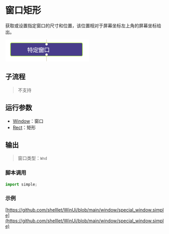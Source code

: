 # 窗口矩形 
获取或设置指定窗口的尺寸和位置，该位置相对于屏幕坐标左上角的屏幕坐标给出。

![action](./images/2022-11-27_143849.png ':size=90%')

## 子流程
> 不支持

## 运行参数

* [Window](./types/Wnd.md)：窗口
* [Rect](./types/Rect.md)：矩形


## 输出

> 窗口类型：`Wnd`


### 脚本调用

```python
import simple;

```

### 示例

[https://github.com/shelllet/WinUi/blob/main/window/special_window.simple](https://github.com/shelllet/WinUi/blob/main/window/special_window.simple)
